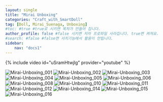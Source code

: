 ```yaml
---
layout: single
title: "Mirai Unboxing"
categories: "Craft_with_SmartDoll"
tag: [Doll, Mirai_Suenaga, Unboxing]
#toc: #true #true로 시키면 목차가 만들어 집니다.
author_profile: false #false 시키면 저자 프로파일 사라집니다. true면 켜져요.
#search: #false #false면 서치기능에서 활용이 안됩니다.
sidebar:
    nav: "docs1"
---
```


{% include video id="uSramHtwjlg" provider="youtube" %}

<img alt="Mirai-Unboxing_001" src="/images/2021-10-30-Mirai-Unboxing/Mirai-Unboxing_001.png">

<img alt="Mirai-Unboxing_002" src="/images/2021-10-30-Mirai-Unboxing/Mirai-Unboxing_002.png">

<img alt="Mirai-Unboxing_003" src="/images/2021-10-30-Mirai-Unboxing/Mirai-Unboxing_003.png">

<img alt="Mirai-Unboxing_004" src="/images/2021-10-30-Mirai-Unboxing/Mirai-Unboxing_004.png">

<img alt="Mirai-Unboxing_005" src="/images/2021-10-30-Mirai-Unboxing/Mirai-Unboxing_005.png">

<img alt="Mirai-Unboxing_006" src="/images/2021-10-30-Mirai-Unboxing/Mirai-Unboxing_006.png">

<img alt="Mirai-Unboxing_008" src="/images/2021-10-30-Mirai-Unboxing/Mirai-Unboxing_008.png">

<img alt="Mirai-Unboxing_010" src="/images/2021-10-30-Mirai-Unboxing/Mirai-Unboxing_010.png">

<img alt="Mirai-Unboxing_011" src="/images/2021-10-30-Mirai-Unboxing/Mirai-Unboxing_011.png">

<img alt="Mirai-Unboxing_012" src="/images/2021-10-30-Mirai-Unboxing/Mirai-Unboxing_012.png">

<img alt="Mirai-Unboxing_014" src="/images/2021-10-30-Mirai-Unboxing/Mirai-Unboxing_014.png">

<img alt="Mirai-Unboxing_015" src="/images/2021-10-30-Mirai-Unboxing/Mirai-Unboxing_015.png">

<img alt="Mirai-Unboxing_016" src="/images/2021-10-30-Mirai-Unboxing/Mirai-Unboxing_016.png">


